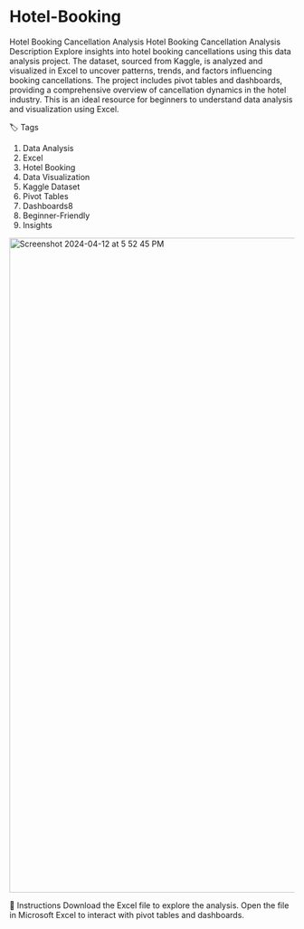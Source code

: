 # Hotel-Booking
Hotel Booking Cancellation Analysis
Hotel Booking Cancellation Analysis
Description
Explore insights into hotel booking cancellations using this data analysis project. The dataset, sourced from Kaggle, is analyzed and visualized in Excel to uncover patterns, trends, and factors influencing booking cancellations. The project includes pivot tables and dashboards, providing a comprehensive overview of cancellation dynamics in the hotel industry. This is an ideal resource for beginners to understand data analysis and visualization using Excel.

🏷️ Tags
1. Data Analysis
2. Excel
3. Hotel Booking
4. Data Visualization
5. Kaggle Dataset
6. Pivot Tables
7. Dashboards8
8. Beginner-Friendly
9. Insights

<img width="1157" alt="Screenshot 2024-04-12 at 5 52 45 PM" src="https://github.com/anuragbisht94/Hotel-Booking/assets/30321490/c72473d9-907d-4ae1-a51f-3fc83035ecc2">

📝 Instructions
Download the Excel file to explore the analysis.
Open the file in Microsoft Excel to interact with pivot tables and dashboards.
